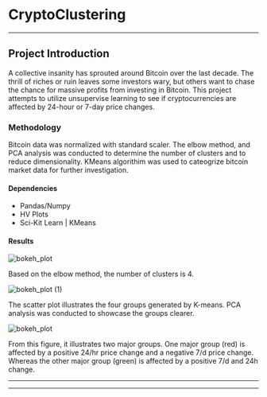 # CryptoClustering

---

## Project Introduction

A collective insanity has sprouted around Bitcoin over the last decade. The thrill of riches or ruin leaves some investors wary, but others want to chase the chance for massive profits from investing in Bitcoin. This project attempts to utilize unsupervise learning to see if cryptocurrencies are affected by 24-hour or 7-day price changes.

### Methodology

Bitcoin data was normalized with standard scaler.
The elbow method, and PCA analysis was conducted to determine the number of clusters and to reduce dimensionality.
KMeans algorithim was used to cateogrize bitcoin market data for further investigation. 


#### Dependencies

- Pandas/Numpy
- HV Plots
- Sci-Kit Learn | KMeans

#### Results

![bokeh_plot](https://user-images.githubusercontent.com/89043234/225771732-d3b9f053-16aa-4c96-9e6a-a652c6450ec0.png)

Based on the elbow method, the number of clusters is 4. 

![bokeh_plot (1)](https://user-images.githubusercontent.com/89043234/225772033-1757d65c-4bf9-48ea-ad58-d5f97bc31ed6.png)

The scatter plot illustrates the four groups generated by K-means. PCA analysis was conducted to showcase the groups clearer. 

![bokeh_plot](https://user-images.githubusercontent.com/89043234/226495410-aff8ceff-6bd1-4a3f-be57-b70c73dcc7c8.png)

From this figure, it illustrates two major groups. One major group (red) is affected by a positive 24/hr price change and a negative 7/d price change.  Whereas the other major group (green) is affected by a positive 7/d and 24h change. 

---


---

